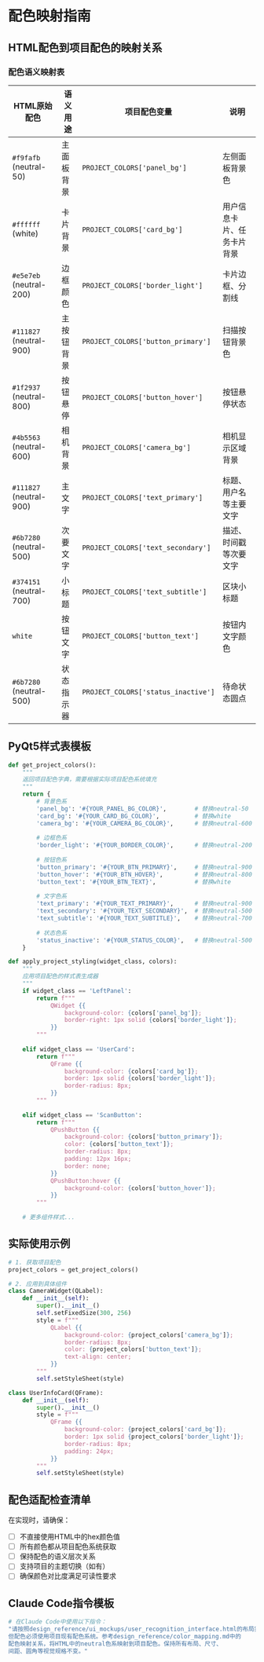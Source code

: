 # 配色映射指南

## HTML配色到项目配色的映射关系

### 配色语义映射表

| HTML原始配色 | 语义用途 | 项目配色变量 | 说明 |
|-------------|---------|-------------|------|
| `#f9fafb` (neutral-50) | 主面板背景 | `PROJECT_COLORS['panel_bg']` | 左侧面板背景色 |
| `#ffffff` (white) | 卡片背景 | `PROJECT_COLORS['card_bg']` | 用户信息卡片、任务卡片背景 |
| `#e5e7eb` (neutral-200) | 边框颜色 | `PROJECT_COLORS['border_light']` | 卡片边框、分割线 |
| `#111827` (neutral-900) | 主按钮背景 | `PROJECT_COLORS['button_primary']` | 扫描按钮背景色 |
| `#1f2937` (neutral-800) | 按钮悬停 | `PROJECT_COLORS['button_hover']` | 按钮悬停状态 |
| `#4b5563` (neutral-600) | 相机背景 | `PROJECT_COLORS['camera_bg']` | 相机显示区域背景 |
| `#111827` (neutral-900) | 主文字 | `PROJECT_COLORS['text_primary']` | 标题、用户名等主要文字 |
| `#6b7280` (neutral-500) | 次要文字 | `PROJECT_COLORS['text_secondary']` | 描述、时间戳等次要文字 |
| `#374151` (neutral-700) | 小标题 | `PROJECT_COLORS['text_subtitle']` | 区块小标题 |
| `white` | 按钮文字 | `PROJECT_COLORS['button_text']` | 按钮内文字颜色 |
| `#6b7280` (neutral-500) | 状态指示器 | `PROJECT_COLORS['status_inactive']` | 待命状态圆点 |

## PyQt5样式表模板

```python
def get_project_colors():
    """
    返回项目配色字典，需要根据实际项目配色系统填充
    """
    return {
        # 背景色系
        'panel_bg': '#{YOUR_PANEL_BG_COLOR}',        # 替换neutral-50
        'card_bg': '#{YOUR_CARD_BG_COLOR}',          # 替换white
        'camera_bg': '#{YOUR_CAMERA_BG_COLOR}',      # 替换neutral-600
        
        # 边框色系  
        'border_light': '#{YOUR_BORDER_COLOR}',      # 替换neutral-200
        
        # 按钮色系
        'button_primary': '#{YOUR_BTN_PRIMARY}',     # 替换neutral-900
        'button_hover': '#{YOUR_BTN_HOVER}',         # 替换neutral-800
        'button_text': '#{YOUR_BTN_TEXT}',           # 替换white
        
        # 文字色系
        'text_primary': '#{YOUR_TEXT_PRIMARY}',      # 替换neutral-900
        'text_secondary': '#{YOUR_TEXT_SECONDARY}',  # 替换neutral-500
        'text_subtitle': '#{YOUR_TEXT_SUBTITLE}',    # 替换neutral-700
        
        # 状态色系
        'status_inactive': '#{YOUR_STATUS_COLOR}',   # 替换neutral-500
    }

def apply_project_styling(widget_class, colors):
    """
    应用项目配色的样式表生成器
    """
    if widget_class == 'LeftPanel':
        return f"""
            QWidget {{
                background-color: {colors['panel_bg']};
                border-right: 1px solid {colors['border_light']};
            }}
        """
    
    elif widget_class == 'UserCard':
        return f"""
            QFrame {{
                background-color: {colors['card_bg']};
                border: 1px solid {colors['border_light']};
                border-radius: 8px;
            }}
        """
    
    elif widget_class == 'ScanButton':
        return f"""
            QPushButton {{
                background-color: {colors['button_primary']};
                color: {colors['button_text']};
                border-radius: 8px;
                padding: 12px 16px;
                border: none;
            }}
            QPushButton:hover {{
                background-color: {colors['button_hover']};
            }}
        """
    
    # 更多组件样式...
```

## 实际使用示例

```python
# 1. 获取项目配色
project_colors = get_project_colors()

# 2. 应用到具体组件
class CameraWidget(QLabel):
    def __init__(self):
        super().__init__()
        self.setFixedSize(300, 256)
        style = f"""
            QLabel {{
                background-color: {project_colors['camera_bg']};
                border-radius: 8px;
                color: {project_colors['button_text']};
                text-align: center;
            }}
        """
        self.setStyleSheet(style)

class UserInfoCard(QFrame):
    def __init__(self):
        super().__init__()
        style = f"""
            QFrame {{
                background-color: {project_colors['card_bg']};
                border: 1px solid {project_colors['border_light']};
                border-radius: 8px;
                padding: 24px;
            }}
        """
        self.setStyleSheet(style)
```

## 配色适配检查清单

在实现时，请确保：
- [ ] 不直接使用HTML中的hex颜色值
- [ ] 所有颜色都从项目配色系统获取
- [ ] 保持配色的语义层次关系
- [ ] 支持项目的主题切换（如有）
- [ ] 确保颜色对比度满足可读性要求

## Claude Code指令模板

```bash
# 在Claude Code中使用以下指令：
"请按照design_reference/ui_mockups/user_recognition_interface.html的布局实现界面，
但配色必须使用项目现有配色系统。参考design_reference/color_mapping.md中的
配色映射关系，将HTML中的neutral色系映射到项目配色。保持所有布局、尺寸、
间距、圆角等视觉规格不变。"
```